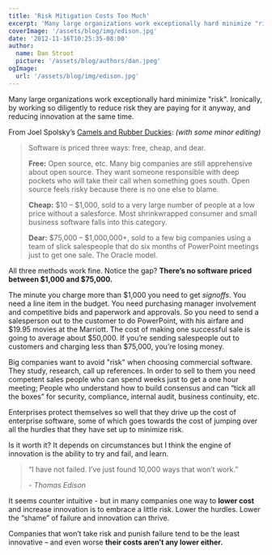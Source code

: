 ```yaml
---
title: 'Risk Mitigation Costs Too Much'
excerpt: 'Many large organizations work exceptionally hard minimize "risk".   Ironically, by working so diligently to reduce risk they are paying for it anyway, and reducing innovation at the same time.'
coverImage: '/assets/blog/img/edison.jpg'
date: '2012-11-16T10:25:35-08:00'
author:
  name: Dan Stroot
  picture: '/assets/blog/authors/dan.jpeg'
ogImage:
  url: '/assets/blog/img/edison.jpg'
---
```



Many large organizations work exceptionally hard minimize "risk".   Ironically, by working so diligently to reduce risk they are paying for it anyway, and reducing innovation at the same time.

From Joel Spolsky’s [Camels and Rubber Duckies](http://www.joelonsoftware.com/articles/CamelsandRubberDuckies.html): _(with some minor editing)_

> Software is priced three ways: free, cheap, and dear.
>
> **Free:** Open source, etc. Many big companies are still
> apprehensive about open source.  They want someone responsible
> with deep pockets who will take their call when something goes
> south. Open source feels risky because there is no one else to
> blame.
>
> **Cheap:** $10 – $1,000, sold to a very large number of
> people at a low price without a salesforce. Most shrinkwrapped
> consumer and small business software falls into this category.
>
> **Dear:** $75,000 – $1,000,000+, sold to a few big companies
> using a team of slick salespeople that do six months of PowerPoint
> meetings just to get one sale. The Oracle model.

All three methods work fine.  Notice the gap? **There’s no software priced between $1,000 and $75,000.**

The minute you charge more than $1,000 you need to get _signoffs_. You need a line item in the budget. You need purchasing manager involvement and competitive bids and paperwork and approvals. So you need to send a salesperson out to the customer to do PowerPoint, with his airfare and $19.95 movies at the Marriott. The cost of making one successful sale is going to average about $50,000. If you’re sending salespeople out to customers and charging less than $75,000, you’re losing money.

Big companies want to avoid "risk" when choosing commercial software.  They study, research, call up references.  In order to sell to them you need competent sales people who can spend weeks just to get a one hour meeting; People who understand how to build consensus and can “tick all the boxes” for security, compliance, internal audit, business continuity, etc.

Enterprises protect themselves so well that they drive up the cost of enterprise software, some of which goes towards the cost of jumping over all the hurdles that they have set up to minimize risk.

Is it worth it?  It depends on circumstances but I think the engine of innovation is the ability to try and fail, and learn.

> “I have not failed. I’ve just found 10,000 ways that won’t work.”
>
>  _- Thomas Edison_

It seems counter intuitive - but in many companies one way to **lower cost** and increase innovation is to embrace a little risk.  Lower the hurdles. Lower the “shame” of failure and innovation can thrive.  

Companies that won’t take risk and punish failure tend to be the least innovative – and even worse **their costs aren’t any lower either.**
